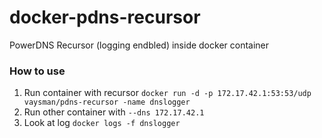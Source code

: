 # docker-pdns-recursor

PowerDNS Recursor (logging endbled) inside docker container

### How to use

1. Run container with recursor ```docker run -d -p 172.17.42.1:53:53/udp vaysman/pdns-recursor -name dnslogger```
1. Run other container with ```--dns 172.17.42.1```
1. Look at log ```docker logs -f dnslogger```

